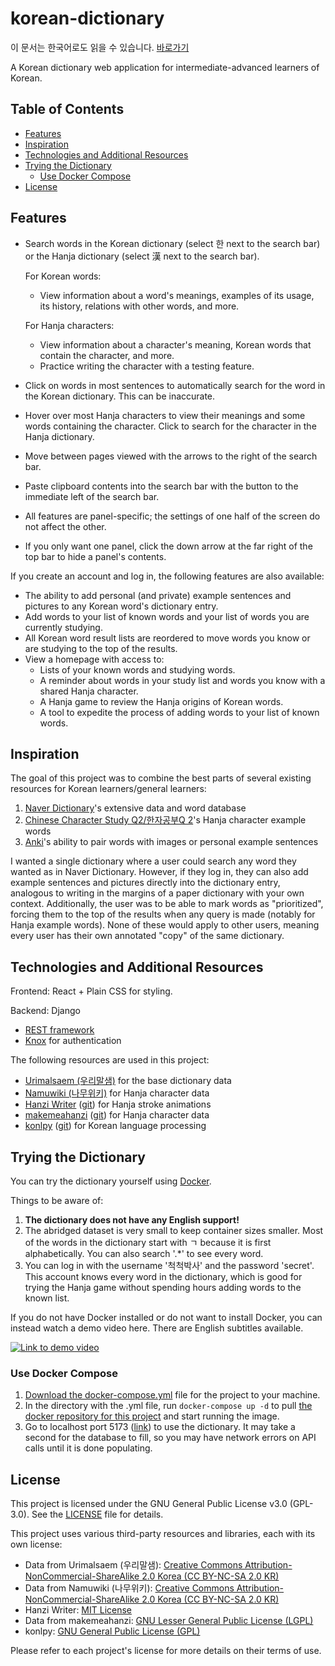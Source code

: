 # korean-dictionary

이 문서는 한국어로도 읽을 수 있습니다. [바로가기](README_kr.md)

A Korean dictionary web application for intermediate-advanced learners of Korean.

## Table of Contents
- [Features](#features)
- [Inspiration](#inspiration)
- [Technologies and Additional Resources](#technologies-and-additional-resources)
- [Trying the Dictionary](#trying-the-dictionary)
  - [Use Docker Compose](#use-docker-compose)
- [License](#license)

## Features

- Search words in the Korean dictionary (select 한 next to the search bar) or the Hanja dictionary (select 漢 next to the search bar).

  For Korean words:  
    - View information about a word's meanings, examples of its usage, its history, relations with other words, and more.
  
  For Hanja characters:  
    - View information about a character's meaning, Korean words that contain the character, and more.
    - Practice writing the character with a testing feature.
    
- Click on words in most sentences to automatically search for the word in the Korean dictionary. This can be inaccurate.
- Hover over most Hanja characters to view their meanings and some words containing the character. Click to search for the character in the Hanja dictionary.
- Move between pages viewed with the arrows to the right of the search bar.
- Paste clipboard contents into the search bar with the button to the immediate left of the search bar.
- All features are panel-specific; the settings of one half of the screen do not affect the other.
- If you only want one panel, click the down arrow at the far right of the top bar to hide a panel's contents.

If you create an account and log in, the following features are also available:
- The ability to add personal (and private) example sentences and pictures to any Korean word's dictionary entry.
- Add words to your list of known words and your list of words you are currently studying.
- All Korean word result lists are reordered to move words you know or are studying to the top of the results.
- View a homepage with access to:
  - Lists of your known words and studying words.
  - A reminder about words in your study list and words you know with a shared Hanja character.
  - A Hanja game to review the Hanja origins of Korean words.
  - A tool to expedite the process of adding words to your list of known words.

## Inspiration
The goal of this project was to combine the best parts of several existing resources for Korean learners/general learners:  
1. [Naver Dictionary](https://ko.dict.naver.com/#/main)'s extensive data and word database  
2. [Chinese Character Study Q2/한자공부Q 2](https://play.google.com/store/apps/details?id=com.aribada.edu.qhanja&hl=ko)'s Hanja character example words  
3. [Anki](https://apps.ankiweb.net/)'s ability to pair words with images or personal example sentences

I wanted a single dictionary where a user could search any word they wanted as in Naver Dictionary. However, if they log in, they can also add example sentences and pictures directly into the dictionary entry, analogous to writing in the margins of a paper dictionary with your own context. Additionally, the user was to be able to mark words as "prioritized", forcing them to the top of the results when any query is made (notably for Hanja example words). None of these would apply to other users, meaning every user has their own annotated "copy" of the same dictionary.

## Technologies and Additional Resources
Frontend: React + Plain CSS for styling.

Backend: Django  
* [REST framework](https://www.django-rest-framework.org)  
* [Knox](https://github.com/jazzband/django-rest-knox) for authentication  

The following resources are used in this project:  
* [Urimalsaem (우리말샘)](https://opendict.korean.go.kr/main) for the base dictionary data  
* [Namuwiki (나무위키)](https://namu.wiki) for Hanja character data  
* [Hanzi Writer](https://hanziwriter.org/) ([git](https://github.com/chanind/hanzi-writer)) for Hanja stroke animations
* [makemeahanzi](https://www.skishore.me/makemeahanzi/) ([git](https://github.com/skishore/makemeahanzi)) for Hanja character data
* [konlpy](https://konlpy.org/en/latest/) ([git](https://github.com/konlpy/konlpy)) for Korean language processing  

## Trying the Dictionary

You can try the dictionary yourself using [Docker](https://www.docker.com/).

Things to be aware of:  
1. **The dictionary does not have any English support!**  
2. The abridged dataset is very small to keep container sizes smaller. Most of the words in the dictionary start with ㄱ because it is first alphabetically. You can also search '.*' to see every word.  
3. You can log in with the username '척척박사' and the password 'secret'. This account knows every word in the dictionary,
which is good for trying the Hanja game without spending hours adding words to the known list.  

If you do not have Docker installed or do not want to install Docker, you can instead watch a demo video here. There are English subtitles available.

[![Link to demo video](https://img.youtube.com/vi/u57sR2-4sS8/0.jpg)](https://www.youtube.com/watch?v=u57sR2-4sS8)

### Use Docker Compose
1. [Download the docker-compose.yml](docker-compose.yml) file for the project to your machine.
2. In the directory with the .yml file, run `docker-compose up -d` to pull [the docker repository for this project](https://hub.docker.com/repository/docker/krduffy/korean-dictionary/general) and start running the image.
3. Go to localhost port 5173 ([link](http://localhost:5173/)) to use the dictionary. It may take a second for the database to fill, so you may have network errors on API calls
until it is done populating.

## License

This project is licensed under the GNU General Public License v3.0 (GPL-3.0). See the [LICENSE](LICENSE) file for details.

This project uses various third-party resources and libraries, each with its own license:

- Data from Urimalsaem (우리말샘): [Creative Commons Attribution-NonCommercial-ShareAlike 2.0 Korea (CC BY-NC-SA 2.0 KR)](LICENSES/by-nc-sa-2.0-kr.txt)
- Data from Namuwiki (나무위키): [Creative Commons Attribution-NonCommercial-ShareAlike 2.0 Korea (CC BY-NC-SA 2.0 KR)](LICENSES/by-nc-sa-2.0-kr.txt)
- Hanzi Writer: [MIT License](LICENSES/mit.txt)
- Data from makemeahanzi: [GNU Lesser General Public License (LGPL)](LICENSES/lgpl.txt)
- konlpy: [GNU General Public License (GPL)](LICENSES/gpl.txt)

Please refer to each project's license for more details on their terms of use.
